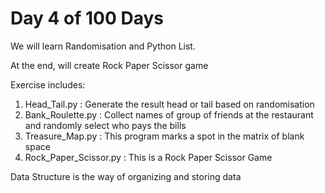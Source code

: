 # Day 4 of 100 Days

We will learn Randomisation and Python List.

At the end, will create Rock Paper Scissor game 

Exercise includes:
1. Head_Tail.py : Generate the result head or tail based on randomisation
2. Bank_Roulette.py : Collect names of group of friends at the restaurant and randomly select who pays the bills
3. Treasure_Map.py : This program marks a spot in the matrix of blank space
4. Rock_Paper_Scissor.py : This is a Rock Paper Scissor Game


Data Structure is the way of organizing and storing data